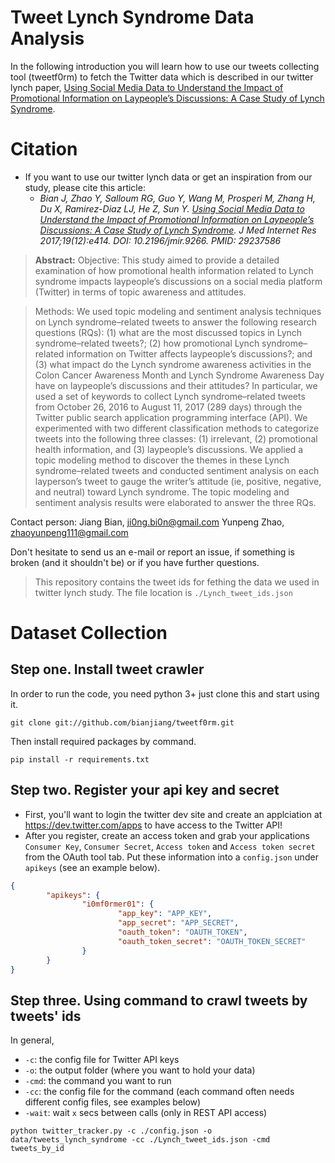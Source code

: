 # Tweet Lynch Syndrome Data Analysis

In the following introduction you will learn how to use our tweets collecting tool (tweetf0rm) to fetch the Twitter data which is described in our twitter lynch paper, [Using Social Media Data to Understand the Impact of Promotional Information on Laypeople’s Discussions: A Case Study of Lynch Syndrome](https://www.jmir.org/2017/12/e414).
 

# Citation
* If you want to use our twitter lynch data or get an inspiration from our study, please cite this article:
   * *Bian J, Zhao Y, Salloum RG, Guo Y, Wang M, Prosperi M, Zhang H, Du X, Ramirez-Diaz LJ, He Z, Sun Y. [Using Social Media Data to Understand the Impact of Promotional Information on Laypeople’s Discussions: A Case Study of Lynch Syndrome](https://www.jmir.org/2017/12/e414). J Med Internet Res 2017;19(12):e414. DOI: 10.2196/jmir.9266. PMID: 29237586*

> **Abstract:** 
Objective: This study aimed to provide a detailed examination of how promotional health information related to Lynch syndrome impacts laypeople’s discussions on a social media platform (Twitter) in terms of topic awareness and attitudes.

> Methods: We used topic modeling and sentiment analysis techniques on Lynch syndrome–related tweets to answer the following research questions (RQs): (1) what are the most discussed topics in Lynch syndrome–related tweets?; (2) how promotional Lynch syndrome–related information on Twitter affects laypeople’s discussions?; and (3) what impact do the Lynch syndrome awareness activities in the Colon Cancer Awareness Month and Lynch Syndrome Awareness Day have on laypeople’s discussions and their attitudes? In particular, we used a set of keywords to collect Lynch syndrome–related tweets from October 26, 2016 to August 11, 2017 (289 days) through the Twitter public search application programming interface (API). We experimented with two different classification methods to categorize tweets into the following three classes: (1) irrelevant, (2) promotional health information, and (3) laypeople’s discussions. We applied a topic modeling method to discover the themes in these Lynch syndrome–related tweets and conducted sentiment analysis on each layperson’s tweet to gauge the writer’s attitude (ie, positive, negative, and neutral) toward Lynch syndrome. The topic modeling and sentiment analysis results were elaborated to answer the three RQs.


Contact person: Jiang Bian, ji0ng.bi0n@gmail.com
                Yunpeng Zhao, zhaoyunpeng111@gmail.com


Don't hesitate to send us an e-mail or report an issue, if something is broken (and it shouldn't be) or if you have further questions.

> This repository contains the tweet ids for fething the data we used in twitter lynch study. The file location is `./Lynch_tweet_ids.json` 

# Dataset Collection
## Step one. Install tweet crawler

In order to run the code, you need python 3+ 
just clone this and start using it.
```
git clone git://github.com/bianjiang/tweetf0rm.git
```

Then install required packages by command.
```
pip install -r requirements.txt
```
## Step two. Register your api key and secret 

* First, you'll want to login the twitter dev site and create an applciation at https://dev.twitter.com/apps to have access to the Twitter API!
* After you register, create an access token and grab your applications ``Consumer Key``, ``Consumer Secret``, ``Access token`` and ``Access token secret`` from the OAuth tool tab. Put these information into a ``config.json`` under ``apikeys`` (see an example below).

```json
{
        "apikeys": {
                "i0mf0rmer01": {
                        "app_key": "APP_KEY",
                        "app_secret": "APP_SECRET",
                        "oauth_token": "OAUTH_TOKEN",
                        "oauth_token_secret": "OAUTH_TOKEN_SECRET"
                }
        }
}

```

## Step three. Using command to crawl tweets by tweets' ids

In general,
* `-c`: the config file for Twitter API keys
* `-o`: the output folder (where you want to hold your data)
* `-cmd`: the command you want to run
* `-cc`: the config file for the command (each command often needs different config files, see examples below)
* `-wait`: wait `x` secs between calls (only in REST API access)


```
python twitter_tracker.py -c ./config.json -o data/tweets_lynch_syndrome -cc ./Lynch_tweet_ids.json -cmd tweets_by_id
```
